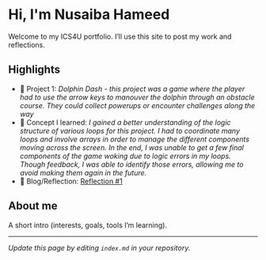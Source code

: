 # Hi, I'm Nusaiba Hameed
Welcome to my ICS4U portfolio. I’ll use this site to post my work and reflections.

## Highlights
- 🔧 Project 1: *Dolphin Dash - this project was a game where the player had to use the arrow keys to manouver the dolphin through an obstacle course. They could collect powerups or encounter challenges along the way*
- 🧠 Concept I learned: *I gained a better understanding of the logic structure of various loops for this project. I had to coordinate many loops and involve arrays in order to manage the different components moving across the screen. In the end, I was unable to get a few final components of the game woking due to logic errors in my loops. Though feedback, I was able to identify those errors, allowing me to avoid making them again in the future.*
- 📝 Blog/Reflection: [Reflection #1](./posts/first_reflection.md)

## About me
A short intro (interests, goals, tools I’m learning).

---
*Update this page by editing `index.md` in your repository.*
